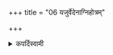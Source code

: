 +++
title = "06 यजुर्वेदेनाग्निहोत्रम्"

+++

<details><summary>कपर्दिस्वामी</summary>


<details>

<details><summary>हरदत्तः</summary>


<details>

<details><summary>Müller</summary>

The Agnihotra is prescribed by the Yajur-veda.
</details>

<details><summary>थिते</summary>

यजुर्वेदेनाग्निहोत्रम् ६
</details>
